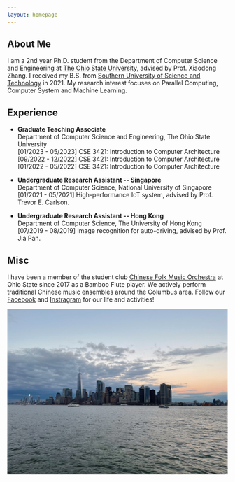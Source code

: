 ```yaml
---
layout: homepage
---
```


<!-- 
TODO:
  1. Add a navbar
  2. Add blogs
  3. Link blags
 -->

## About Me

I am a 2nd year Ph.D. student from the Department of Computer Science and Engineering at [The Ohio State University](https://www.osu.edu), advised by Prof. Xiaodong Zhang. I received my B.S. from [Southern University of Science and Technology](http://www.sustech.edu.cn/en) in 2021. My research interest focuses on Parallel Computing, Computer System and Machine Learning.

## Experience

- **Graduate Teaching Associate**
  <br>
  Department of Computer Science and Engineering, The Ohio State University
  <br>
  [01/2023 - 05/2023] CSE 3421: Introduction to Computer Architecture
  <br>
  [09/2022 - 12/2022] CSE 3421: Introduction to Computer Architecture
  <br>
  [01/2022 - 05/2022] CSE 3421: Introduction to Computer Architecture

- **Undergraduate Research Assistant -- Singapore**
  <br>
  Department of Computer Science, National University of Singapore
  <br>
  [01/2021 - 05/2021] High-performance IoT system, advised by Prof. Trevor E. Carlson.
  
- **Undergraduate Research Assistant -- Hong Kong**
  <br>
  Department of Computer Science, The University of Hong Kong
  <br>
  [07/2019 - 08/2019] Image recognition for auto-driving, advised by Prof. Jia Pan.
  

## Misc

I have been a member of the student club [Chinese Folk Music Orchestra](https://activities.osu.edu/involvement/student_organizations/find_a_student_org/?i=dd4a238a-783f-4be7-b4f6-0efc7a127bbd&l=C&c=Columbus&page=2) at Ohio State since 2017 as a Bamboo Flute player. We actively perform traditional Chinese music ensembles around the Columbus area. Follow our [Facebook](https://www.facebook.com/osucfmo) and [Instragram](https://www.instagram.com/osu_cfmo) for our life and activities!

![CFMO 2018 Concert](/assets/img/NY.JPG)

<!-- <div class='globeContainer'>
  <script type="text/javascript" id="clstr_globe" src="//clustrmaps.com/globe.js?d=3xW1OFo-Ovl9vGJVBazgnc3fWzVdl0jqLTIW8_X9Zzc"></script>
</div> -->
